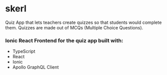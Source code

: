 # skerl

Quiz App that lets teachers create quizzes so that students would complete them. Quizzes are made out of MCQs (Multiple Choice Questions).

### Ionic React Frontend for the quiz app built with:

- TypeScript
- React
- Ionic
- Apollo GraphQL Client

